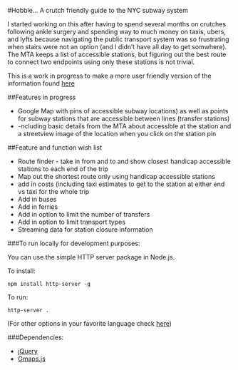 #Hobble… A crutch friendly guide to the NYC subway system

I started working on this after having to spend several months on crutches following ankle surgery and spending way to much money on taxis, ubers, and lyfts because navigating the public transport system was so frustrating when stairs were not an option (and I didn’t have all day to get somwhere).  The MTA keeps a list of accessible stations, but figuring out the best route to connect two endpoints using only these stations is not trivial.  

This is a work in progress to make a more user friendly version of the information found [here](http://web.mta.info/accessibility/stations.htm)



##Features in progress
- Google Map with pins of accessible subway locations) as well as points for subway stations that are accessible between lines (transfer stations) 
- -ncluding basic details from the MTA about accessible at the station and a streetview image of the location when you click on the station pin

##Feature and function wish list
- Route finder - take in from and to and show closest handicap accessible stations to each end of the trip
- Map out the shortest route only using handicap accessible stations
- add in costs (including taxi estimates to get to the station at either end vs taxi for the whole trip
- Add in buses
- Add in ferries
- Add in option to limit the number of transfers
- Add in option to limit transport types
- Streaming data for station closure information

###To run locally for development purposes:

You can use the simple HTTP server package in Node.js.

To install:

<pre><code>npm install http-server -g</code></pre>

To run:

<pre><code>http-server .</code></pre>

(For other options in your favorite language check [here](https://github.com/mrdoob/three.js/wiki/How-to-run-things-locally))


###Dependencies:
- [jQuery](http://jquery.com/)
- [Gmaps.js](http://hpneo.github.io/gmaps/)
